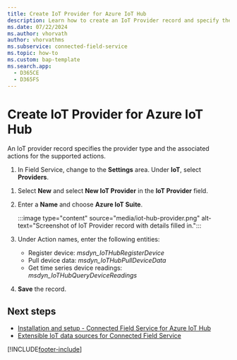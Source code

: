 ```yaml
---
title: Create IoT Provider for Azure IoT Hub
description: Learn how to create an IoT Provider record and specify the associated actions.
ms.date: 07/22/2024
ms.author: vhorvath
author: vhorvathms
ms.subservice: connected-field-service
ms.topic: how-to
ms.custom: bap-template
ms.search.app: 
  - D365CE
  - D365FS
--- 
```


# Create IoT Provider for Azure IoT Hub

An IoT provider record specifies the provider type and the associated actions for the supported actions.

1. In Field Service, change to the **Settings** area. Under **IoT**, select **Providers**.

<!--- This gets me to the IoT Provider Instances screen --->

1. Select **New** and select **New IoT Provider** in the **IoT Provider** field.

1. Enter a **Name** and choose **Azure IoT Suite**.

   :::image type="content" source="media/iot-hub-provider.png" alt-text="Screenshot of IoT Provider record with details filled in.":::

1. Under Action names, enter the following entities:

   - Register device: *msdyn_IoTHubRegisterDevice*
   - Pull device data: *msdyn_IoTHubPullDeviceData*
   - Get time series device readings: *msdyn_IoTHubQueryDeviceReadings*

1. **Save** the record.

## Next steps

- [Installation and setup - Connected Field Service for Azure IoT Hub](installation-setup-iothub.md)
- [Extensible IoT data sources for Connected Field Service](cfs-custom-iot-provider.md)

[!INCLUDE[footer-include](../includes/footer-banner.md)]
